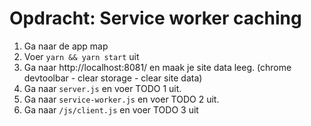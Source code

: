 # Opdracht: Service worker caching

1. Ga naar de app map
2. Voer `yarn && yarn start` uit
3. Ga naar http://localhost:8081/ en maak je site data leeg. (chrome devtoolbar - clear storage - clear site data)
4. Ga naar `server.js` en voer TODO 1 uit.
5. Ga naar `service-worker.js` en voer TODO 2 uit.
6. Ga naar `/js/client.js` en voer TODO 3 uit